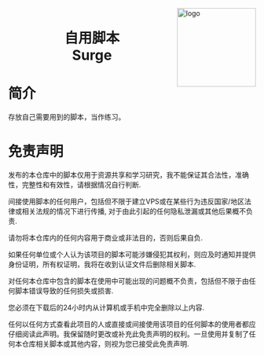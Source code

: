 <img src="https://raw.githubusercontent.com/chiupam/surge/main/boxjs/chiupam.jpg" alt="logo" width="160" height="160" align="right">

<h1 align="center">
  自用脚本
  <br>
    Surge
</h1>

# 简介

存放自己需要用到的脚本，当作练习。

# 免责声明

发布的本仓库中的脚本仅用于资源共享和学习研究，我不能保证其合法性，准确性，完整性和有效性，请根据情况自行判断.

间接使用脚本的任何用户，包括但不限于建立VPS或在某些行为违反国家/地区法律或相关法规的情况下进行传播, 对于由此引起的任何隐私泄漏或其他后果概不负责.

请勿将本仓库内的任何内容用于商业或非法目的，否则后果自负.

如果任何单位或个人认为该项目的脚本可能涉嫌侵犯其权利，则应及时通知并提供身份证明，所有权证明，我将在收到认证文件后删除相关脚本.

对任何本仓库中包含的脚本在使用中可能出现的问题概不负责，包括但不限于由任何脚本错误导致的任何损失或损害.

您必须在下载后的24小时内从计算机或手机中完全删除以上内容.

任何以任何方式查看此项目的人或直接或间接使用该项目的任何脚本的使用者都应仔细阅读此声明。我保留随时更改或补充此免责声明的权利。一旦使用并复制了任何本仓库相关脚本或其他内容，则视为您已接受此免责声明.
